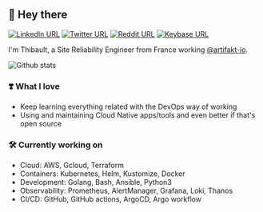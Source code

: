 ## 👋 Hey there

[![LinkedIn URL](https://img.shields.io/twitter/url?label=linkedin&logo=linkedin&style=social&url=https://linkedin.com/in/thazelart)](https://linkedin.com/in/thazelart)
[![Twitter URL](https://img.shields.io/twitter/url?label=twitter&style=social&url=https://twitter.com/thazelart)](https://twitter.com/thazelart)
[![Reddit URL](https://img.shields.io/twitter/url?label=reddit&logo=reddit&style=social&url=https://www.reddit.com/user/thazelart)](https://www.reddit.com/user/thazelart)
[![Keybase URL](https://img.shields.io/twitter/url?label=Keybase&logo=keybase&style=social&url=https://keybase.io/thazelart)](https://keybase.io/thazelart)

I'm Thibault, a Site Reliability Engineer from France working [@artifakt-io](https://github.com/artifakt-io).

![Github stats](https://github-readme-stats.vercel.app/api?username=thazelart&show_icons=true&theme=prussian&hide_title=true)

### ❣️ What I love

- Keep learning everything related with the DevOps way of working
- Using and maintaining Cloud Native apps/tools and even better if that's open source

### 🛠️ Currently working on

- Cloud: AWS, Gcloud, Terraform
- Containers: Kubernetes, Helm, Kustomize, Docker
- Development: Golang, Bash, Ansible, Python3
- Observability: Prometheus, AlertManager, Grafana, Loki, Thanos
- CI/CD: GitHub, GitHub actions, ArgoCD, Argo workflow
